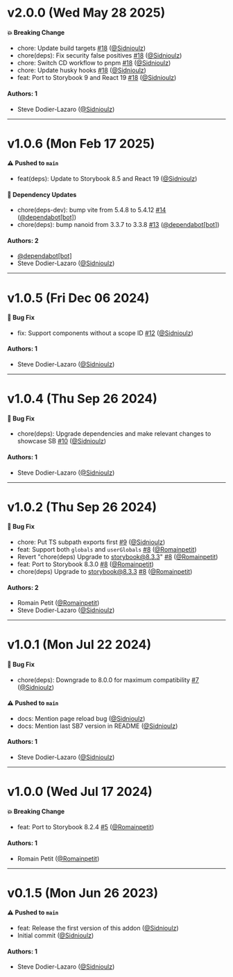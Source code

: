 # v2.0.0 (Wed May 28 2025)

#### 💥 Breaking Change

- chore: Update build targets [#18](https://github.com/Sidnioulz/storybook-addon-vue-mdx/pull/18) ([@Sidnioulz](https://github.com/Sidnioulz))
- chore(deps): Fix security false positives [#18](https://github.com/Sidnioulz/storybook-addon-vue-mdx/pull/18) ([@Sidnioulz](https://github.com/Sidnioulz))
- chore: Switch CD workflow to pnpm [#18](https://github.com/Sidnioulz/storybook-addon-vue-mdx/pull/18) ([@Sidnioulz](https://github.com/Sidnioulz))
- chore: Update husky hooks [#18](https://github.com/Sidnioulz/storybook-addon-vue-mdx/pull/18) ([@Sidnioulz](https://github.com/Sidnioulz))
- feat: Port to Storybook 9 and React 19 [#18](https://github.com/Sidnioulz/storybook-addon-vue-mdx/pull/18) ([@Sidnioulz](https://github.com/Sidnioulz))

#### Authors: 1

- Steve Dodier-Lazaro ([@Sidnioulz](https://github.com/Sidnioulz))

---

# v1.0.6 (Mon Feb 17 2025)

#### ⚠️ Pushed to `main`

- feat(deps): Update to Storybook 8.5 and React 19 ([@Sidnioulz](https://github.com/Sidnioulz))

#### 🔩 Dependency Updates

- chore(deps-dev): bump vite from 5.4.8 to 5.4.12 [#14](https://github.com/Sidnioulz/storybook-addon-vue-mdx/pull/14) ([@dependabot[bot]](https://github.com/dependabot[bot]))
- chore(deps): bump nanoid from 3.3.7 to 3.3.8 [#13](https://github.com/Sidnioulz/storybook-addon-vue-mdx/pull/13) ([@dependabot[bot]](https://github.com/dependabot[bot]))

#### Authors: 2

- [@dependabot[bot]](https://github.com/dependabot[bot])
- Steve Dodier-Lazaro ([@Sidnioulz](https://github.com/Sidnioulz))

---

# v1.0.5 (Fri Dec 06 2024)

#### 🐛 Bug Fix

- fix: Support components without a scope ID [#12](https://github.com/Sidnioulz/storybook-addon-vue-mdx/pull/12) ([@Sidnioulz](https://github.com/Sidnioulz))

#### Authors: 1

- Steve Dodier-Lazaro ([@Sidnioulz](https://github.com/Sidnioulz))

---

# v1.0.4 (Thu Sep 26 2024)

#### 🐛 Bug Fix

- chore(deps): Upgrade dependencies and make relevant changes to showcase SB [#10](https://github.com/Sidnioulz/storybook-addon-vue-mdx/pull/10) ([@Sidnioulz](https://github.com/Sidnioulz))

#### Authors: 1

- Steve Dodier-Lazaro ([@Sidnioulz](https://github.com/Sidnioulz))

---

# v1.0.2 (Thu Sep 26 2024)

#### 🐛 Bug Fix

- chore: Put TS subpath exports first [#9](https://github.com/Sidnioulz/storybook-addon-vue-mdx/pull/9) ([@Sidnioulz](https://github.com/Sidnioulz))
- feat: Support both `globals` and `userGlobals` [#8](https://github.com/Sidnioulz/storybook-addon-vue-mdx/pull/8) ([@Romainpetit](https://github.com/Romainpetit))
- Revert "chore(deps) Upgrade to storybook@8.3.3" [#8](https://github.com/Sidnioulz/storybook-addon-vue-mdx/pull/8) ([@Romainpetit](https://github.com/Romainpetit))
- feat: Port to Storybook 8.3.0 [#8](https://github.com/Sidnioulz/storybook-addon-vue-mdx/pull/8) ([@Romainpetit](https://github.com/Romainpetit))
- chore(deps) Upgrade to storybook@8.3.3 [#8](https://github.com/Sidnioulz/storybook-addon-vue-mdx/pull/8) ([@Romainpetit](https://github.com/Romainpetit))

#### Authors: 2

- Romain Petit ([@Romainpetit](https://github.com/Romainpetit))
- Steve Dodier-Lazaro ([@Sidnioulz](https://github.com/Sidnioulz))

---

# v1.0.1 (Mon Jul 22 2024)

#### 🐛 Bug Fix

- chore(deps): Downgrade to 8.0.0 for maximum compatibility [#7](https://github.com/Sidnioulz/storybook-addon-vue-mdx/pull/7) ([@Sidnioulz](https://github.com/Sidnioulz))

#### ⚠️ Pushed to `main`

- docs: Mention page reload bug ([@Sidnioulz](https://github.com/Sidnioulz))
- docs: Mention last SB7 version in README ([@Sidnioulz](https://github.com/Sidnioulz))

#### Authors: 1

- Steve Dodier-Lazaro ([@Sidnioulz](https://github.com/Sidnioulz))

---

# v1.0.0 (Wed Jul 17 2024)

#### 💥 Breaking Change

- feat: Port to Storybook 8.2.4 [#5](https://github.com/Sidnioulz/storybook-addon-vue-mdx/pull/5) ([@Romainpetit](https://github.com/Romainpetit))

#### Authors: 1

- Romain Petit ([@Romainpetit](https://github.com/Romainpetit))

---

# v0.1.5 (Mon Jun 26 2023)

#### ⚠️ Pushed to `main`

- feat: Release the first version of this addon ([@Sidnioulz](https://github.com/Sidnioulz))
- Initial commit ([@Sidnioulz](https://github.com/Sidnioulz))

#### Authors: 1

- Steve Dodier-Lazaro ([@Sidnioulz](https://github.com/Sidnioulz))
